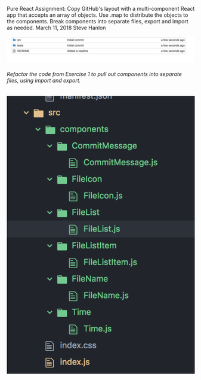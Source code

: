 Pure React Assignment: Copy GitHub's layout with a multi-component React app that accepts an array of objects.  Use .map to distribute the objects to the components.  Break components into separate files, export and import as needed.
March 11, 2018 Steve Hanlon

![GitHub React component](./screenshot_git.png)

###### Refactor the code from Exercise 1 to pull out components into separate files, using import and export.
![Components into separate files](./comps_divvy.png)
